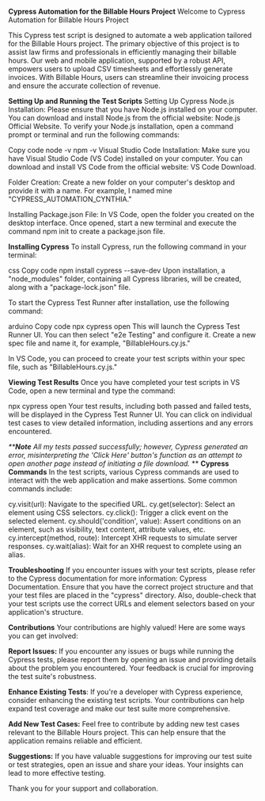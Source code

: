 **Cypress Automation for the Billable Hours Project**
Welcome to Cypress Automation for Billable Hours Project

This Cypress test script is designed to automate a web application tailored for the Billable Hours project. The primary objective of this project is to assist law firms and professionals in efficiently managing their billable hours. Our web and mobile application, supported by a robust API, empowers users to upload CSV timesheets and effortlessly generate invoices. With Billable Hours, users can streamline their invoicing process and ensure the accurate collection of revenue.

**Setting Up and Running the Test Scripts**
Setting Up Cypress
Node.js Installation: Please ensure that you have Node.js installed on your computer. You can download and install Node.js from the official website: Node.js Official Website. To verify your Node.js installation, open a command prompt or terminal and run the following commands:

Copy code
node -v
npm -v
Visual Studio Code Installation: Make sure you have Visual Studio Code (VS Code) installed on your computer. You can download and install VS Code from the official website: VS Code Download.

Folder Creation: Create a new folder on your computer's desktop and provide it with a name. For example, I named mine "CYPRESS_AUTOMATION_CYNTHIA."

Installing Package.json File: In VS Code, open the folder you created on the desktop interface. Once opened, start a new terminal and execute the command npm init to create a package.json file.

**Installing Cypress**
To install Cypress, run the following command in your terminal:

css
Copy code
npm install cypress --save-dev
Upon installation, a "node_modules" folder, containing all Cypress libraries, will be created, along with a "package-lock.json" file.

To start the Cypress Test Runner after installation, use the following command:

arduino
Copy code
npx cypress open
This will launch the Cypress Test Runner UI. You can then select "e2e Testing" and configure it. Create a new spec file and name it, for example, "BillableHours.cy.js."

In VS Code, you can proceed to create your test scripts within your spec file, such as "BillableHours.cy.js."

**Viewing Test Results**
Once you have completed your test scripts in VS Code, open a new terminal and type the command:

npx cypress open
Your test results, including both passed and failed tests, will be displayed in the Cypress Test Runner UI. You can click on individual test cases to view detailed information, including assertions and any errors encountered.

_****Note** All my tests passed successfully; however, Cypress generated an error, misinterpreting the 'Click Here' button's function as an attempt to open another page instead of initiating a file download._
**
**Cypress Commands**
In the test scripts, various Cypress commands are used to interact with the web application and make assertions. Some common commands include:

cy.visit(url): Navigate to the specified URL.
cy.get(selector): Select an element using CSS selectors.
cy.click(): Trigger a click event on the selected element.
cy.should('condition', value): Assert conditions on an element, such as visibility, text content, attribute values, etc.
cy.intercept(method, route): Intercept XHR requests to simulate server responses.
cy.wait(alias): Wait for an XHR request to complete using an alias.

**Troubleshooting**
If you encounter issues with your test scripts, please refer to the Cypress documentation for more information: Cypress Documentation. Ensure that you have the correct project structure and that your test files are placed in the "cypress" directory. Also, double-check that your test scripts use the correct URLs and element selectors based on your application's structure.

**Contributions**
Your contributions are highly valued! Here are some ways you can get involved:

**Report Issues:** If you encounter any issues or bugs while running the Cypress tests, please report them by opening an issue and providing details about the problem you encountered. Your feedback is crucial for improving the test suite's robustness.

**Enhance Existing Tests**: If you're a developer with Cypress experience, consider enhancing the existing test scripts. Your contributions can help expand test coverage and make our test suite more comprehensive.

**Add New Test Cases:** Feel free to contribute by adding new test cases relevant to the Billable Hours project. This can help ensure that the application remains reliable and efficient.

**Suggestions:** If you have valuable suggestions for improving our test suite or test strategies, open an issue and share your ideas. Your insights can lead to more effective testing.

Thank you for your support and collaboration.
